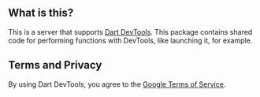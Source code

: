 ## What is this?

This is a server that supports [Dart DevTools](https://pub.dartlang.org/packages/devtools).
This package contains shared code for performing functions with DevTools, like launching it, for example.

## Terms and Privacy

By using Dart DevTools, you agree to the [Google Terms of Service](https://policies.google.com/terms).
